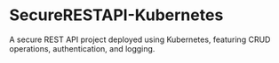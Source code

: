 # SecureRESTAPI-Kubernetes
A secure REST API project deployed using Kubernetes, featuring CRUD operations, authentication, and logging.
